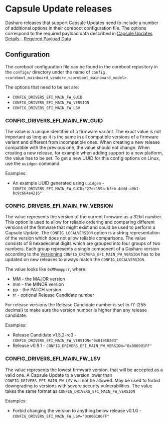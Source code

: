# Capsule Update releases

Dasharo releases that support Capsule Updates need to include a number of
additional options in their coreboot configuration file. The options correspond
to the required payload data described in
[Capsule Updates Details - Required Payload Data](./edk2-capsule-updates.md#capsule-information)

## Configuration

The coreboot configuration file can be found in the coreboot repository
in the `configs/` directory under the name of
`config.<coreboot_mainboard_vendor>_<coreboot_mainboard_model>`.

The options that need to be set are:

- `CONFIG_DRIVERS_EFI_MAIN_FW_GUID`
- `CONFIG_DRIVERS_EFI_MAIN_FW_VERSION`
- `CONFIG_DRIVERS_EFI_MAIN_FW_LSV`

### CONFIG_DRIVERS_EFI_MAIN_FW_GUID

The value is a unique identifier of a firmware variant. The exact value is not
important as long as it is the same in all compatible versions of a firmware
variant and different from incompatible ones. When creating a new release
compatible with the previous one, the value should not change. When creating a
new release, for example when adding support to a new platform, the value has
to be set. To get a new UUID for this config options on Linux, use the `uuidgen`
command.

Examples:

- An example UUID generated using `uuidgen` - `CONFIG_DRIVERS_EFI_MAIN_FW_GUID="27ec159a-bfeb-4ddd-a0b1-bc9c664e4216"`

### CONFIG_DRIVERS_EFI_MAIN_FW_VERSION

The value represents the version of the current firmware as a 32bit number.
This option is used to allow for reliable ordering and comparing different
versions of the firmware that might exist and could be used to perform a
Capsule Update.
The `CONFIG_LOCALVERSION` option is a string representation of the version
which does not allow reliable comparisons.
The value consists of 8 hexadecimal digits which are grouped
into four groups of two numbers. Each group represents a single component of
a Dasharo version according to the [Versioning](https://docs.dasharo.com/dev-proc/versioning/)
`CONFIG_DRIVERS_EFI_MAIN_FW_VERSION` has to be updated on new releases to always
match the `CONFIG_LOCALVERSION`.

The value looks like `0xMMmmpprr`, where:

- MM - the MAJOR version
- mm - the MINOR version
- pp - the PATCH version
- rr - optional Release Candidate number

For release versions the Release Candidate number is set to `FF` (255 decimal)
to make sure the version number is higher than any release candidate.

Examples:

- Release Candidate v1.5.2-rc3 - `CONFIG_DRIVERS_EFI_MAIN_FW_VERSION="0x01050203"`
- Release v0.9.1 - `CONFIG_DRIVERS_EFI_MAIN_FW_VERSION="0x000901FF"`

### CONFIG_DRIVERS_EFI_MAIN_FW_LSV

The value represents the lowest firmware version, that will be accepted as
a valid one. A Capsule Update to a version lower than
`CONFIG_DRIVERS_EFI_MAIN_FW_LSV` will not be allowed. May be used to forbid
downgrading to versions with severe security vulnerabilities. The value
takes the same format as `CONFIG_DRIVERS_EFI_MAIN_FW_VERSION`

Examples:

- Forbid changing the version to anything below release v0.1.0 - `CONFIG_DRIVERS_EFI_MAIN_FW_LSV="0x000100FF"`
